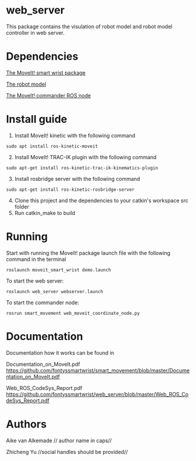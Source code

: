
web_server
=====================================================================

This package contains the visulation of robot model and robot model controller in web server.

Dependencies
=====================================================================
[The MoveIt! smart wrist package](https://github.com/fontyssmartwrist/moveit_smart_wrist)

[The robot model](https://github.com/fontyssmartwrist/sw_v3_description)

[The MoveIt! commander ROS node](https://github.com/fontyssmartwrist/smart_movement)

Install guide
=====================================================================
   1) Install MoveIt! kinetic with the following command

	sudo apt install ros-kinetic-moveit

   2) Install MoveIt! TRAC-IK plugin with the following command

	sudo apt-get install ros-kinetic-trac-ik-kinematics-plugin
   
   3) Install rosbridge server with the following command
   
    sudo apt-get install ros-kinetic-rosbridge-server
   
   4) Clone this project and the dependencies to your catkin's workspace src folder
   5) Run catkin_make to build 

Running
=====================================================================
Start with running the MoveIt! package launch file with the following command in the terminal
    
    roslaunch moveit_smart_wrist demo.launch
   
To start the web server:
    
    roslaunch web_server webserver.launch
    
To start the commander node:
   
    rosrun smart_movement web_moveit_coordinate_node.py
 
Documentation
=====================================================================
Documentation how it works can be found in 

Documentation_on_MoveIt.pdf 
https://github.com/fontyssmartwrist/smart_movement/blob/master/Documentation_on_MoveIt.pdf  

Web_ROS_CodeSys_Report.pdf
https://github.com/fontyssmartwrist/web_server/blob/master/Web_ROS_CodeSys_Report.pdf

Authors
=====================================================================
Aike van Alkemade // author name in caps//

Zhicheng Yu   //social handles should be provided//
